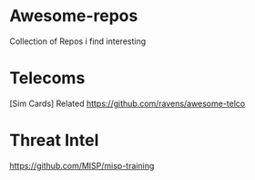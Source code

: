 # Awesome-repos
Collection of Repos i find interesting

# Telecoms
[Sim Cards] Related 
https://github.com/ravens/awesome-telco 

# Threat Intel 
https://github.com/MISP/misp-training

